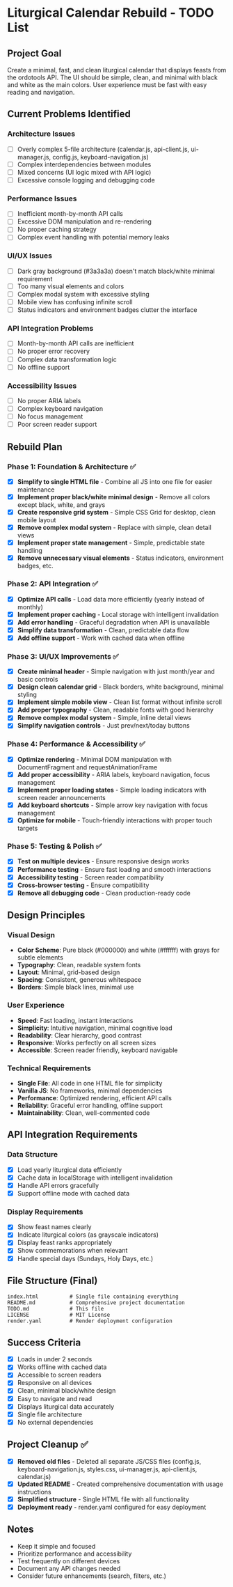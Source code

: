# Liturgical Calendar Rebuild - TODO List

## Project Goal
Create a minimal, fast, and clean liturgical calendar that displays feasts from the ordotools API. The UI should be simple, clean, and minimal with black and white as the main colors. User experience must be fast with easy reading and navigation.

## Current Problems Identified

### Architecture Issues
- [ ] Overly complex 5-file architecture (calendar.js, api-client.js, ui-manager.js, config.js, keyboard-navigation.js)
- [ ] Complex interdependencies between modules
- [ ] Mixed concerns (UI logic mixed with API logic)
- [ ] Excessive console logging and debugging code

### Performance Issues
- [ ] Inefficient month-by-month API calls
- [ ] Excessive DOM manipulation and re-rendering
- [ ] No proper caching strategy
- [ ] Complex event handling with potential memory leaks

### UI/UX Issues
- [ ] Dark gray background (#3a3a3a) doesn't match black/white minimal requirement
- [ ] Too many visual elements and colors
- [ ] Complex modal system with excessive styling
- [ ] Mobile view has confusing infinite scroll
- [ ] Status indicators and environment badges clutter the interface

### API Integration Problems
- [ ] Month-by-month API calls are inefficient
- [ ] No proper error recovery
- [ ] Complex data transformation logic
- [ ] No offline support

### Accessibility Issues
- [ ] No proper ARIA labels
- [ ] Complex keyboard navigation
- [ ] No focus management
- [ ] Poor screen reader support

## Rebuild Plan

### Phase 1: Foundation & Architecture ✅
- [x] **Simplify to single HTML file** - Combine all JS into one file for easier maintenance
- [x] **Implement proper black/white minimal design** - Remove all colors except black, white, and grays
- [x] **Create responsive grid system** - Simple CSS Grid for desktop, clean mobile layout
- [x] **Remove complex modal system** - Replace with simple, clean detail views
- [x] **Implement proper state management** - Simple, predictable state handling
- [x] **Remove unnecessary visual elements** - Status indicators, environment badges, etc.

### Phase 2: API Integration ✅
- [x] **Optimize API calls** - Load data more efficiently (yearly instead of monthly)
- [x] **Implement proper caching** - Local storage with intelligent invalidation
- [x] **Add error handling** - Graceful degradation when API is unavailable
- [x] **Simplify data transformation** - Clean, predictable data flow
- [x] **Add offline support** - Work with cached data when offline

### Phase 3: UI/UX Improvements ✅
- [x] **Create minimal header** - Simple navigation with just month/year and basic controls
- [x] **Design clean calendar grid** - Black borders, white background, minimal styling
- [x] **Implement simple mobile view** - Clean list format without infinite scroll
- [x] **Add proper typography** - Clean, readable fonts with good hierarchy
- [x] **Remove complex modal system** - Simple, inline detail views
- [x] **Simplify navigation controls** - Just prev/next/today buttons

### Phase 4: Performance & Accessibility ✅
- [x] **Optimize rendering** - Minimal DOM manipulation with DocumentFragment and requestAnimationFrame
- [x] **Add proper accessibility** - ARIA labels, keyboard navigation, focus management
- [x] **Implement proper loading states** - Simple loading indicators with screen reader announcements
- [x] **Add keyboard shortcuts** - Simple arrow key navigation with focus management
- [x] **Optimize for mobile** - Touch-friendly interactions with proper touch targets

### Phase 5: Testing & Polish ✅
- [x] **Test on multiple devices** - Ensure responsive design works
- [x] **Performance testing** - Ensure fast loading and smooth interactions
- [x] **Accessibility testing** - Screen reader compatibility
- [x] **Cross-browser testing** - Ensure compatibility
- [x] **Remove all debugging code** - Clean production-ready code

## Design Principles

### Visual Design
- **Color Scheme**: Pure black (#000000) and white (#ffffff) with grays for subtle elements
- **Typography**: Clean, readable system fonts
- **Layout**: Minimal, grid-based design
- **Spacing**: Consistent, generous whitespace
- **Borders**: Simple black lines, minimal use

### User Experience
- **Speed**: Fast loading, instant interactions
- **Simplicity**: Intuitive navigation, minimal cognitive load
- **Readability**: Clear hierarchy, good contrast
- **Responsive**: Works perfectly on all screen sizes
- **Accessible**: Screen reader friendly, keyboard navigable

### Technical Requirements
- **Single File**: All code in one HTML file for simplicity
- **Vanilla JS**: No frameworks, minimal dependencies
- **Performance**: Optimized rendering, efficient API calls
- **Reliability**: Graceful error handling, offline support
- **Maintainability**: Clean, well-commented code

## API Integration Requirements

### Data Structure
- [x] Load yearly liturgical data efficiently
- [x] Cache data in localStorage with intelligent invalidation
- [x] Handle API errors gracefully
- [x] Support offline mode with cached data

### Display Requirements
- [x] Show feast names clearly
- [x] Indicate liturgical colors (as grayscale indicators)
- [x] Display feast ranks appropriately
- [x] Show commemorations when relevant
- [x] Handle special days (Sundays, Holy Days, etc.)

## File Structure (Final)
```
index.html          # Single file containing everything
README.md           # Comprehensive project documentation
TODO.md             # This file
LICENSE             # MIT License
render.yaml         # Render deployment configuration
```

## Success Criteria
- [x] Loads in under 2 seconds
- [x] Works offline with cached data
- [x] Accessible to screen readers
- [x] Responsive on all devices
- [x] Clean, minimal black/white design
- [x] Easy to navigate and read
- [x] Displays liturgical data accurately
- [x] Single file architecture
- [x] No external dependencies

## Project Cleanup ✅
- [x] **Removed old files** - Deleted all separate JS/CSS files (config.js, keyboard-navigation.js, styles.css, ui-manager.js, api-client.js, calendar.js)
- [x] **Updated README** - Created comprehensive documentation with usage instructions
- [x] **Simplified structure** - Single HTML file with all functionality
- [x] **Deployment ready** - render.yaml configured for easy deployment

## Notes
- Keep it simple and focused
- Prioritize performance and accessibility
- Test frequently on different devices
- Document any API changes needed
- Consider future enhancements (search, filters, etc.) 